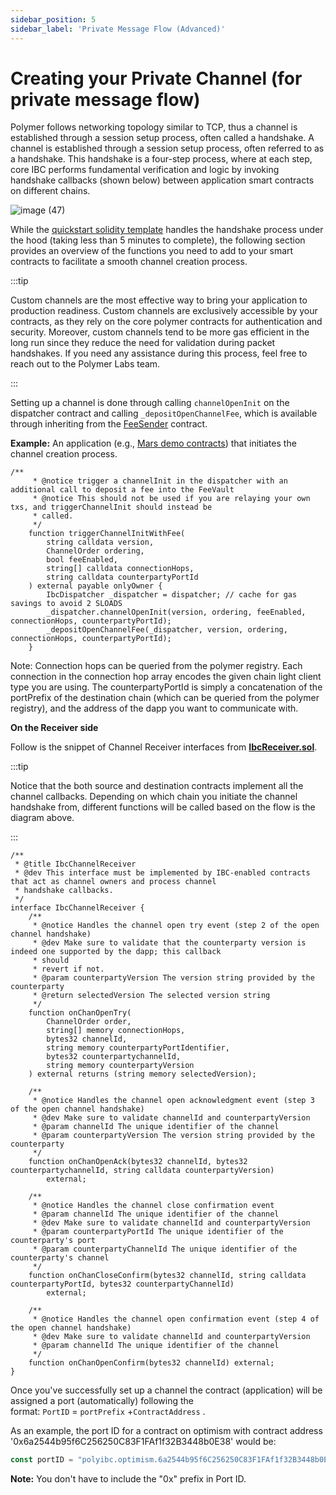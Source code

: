 ```yaml
---
sidebar_position: 5
sidebar_label: 'Private Message Flow (Advanced)'
---
```


# Creating your Private Channel (for private message flow)

Polymer follows networking topology similar to TCP, thus a channel is established through a session setup process, often called a handshake. A channel is established through a session setup process, often referred to as a handshake. This handshake is a four-step process, where at each step, core IBC performs fundamental verification and logic by invoking handshake callbacks (shown below) between application smart contracts on different chains.

![image (47)](https://github.com/user-attachments/assets/47b744c4-a4d1-4200-b16d-4e59e774d687)

While the [quickstart solidity template](https://docs.polymerlabs.org/docs/build/start/#custom-ibc-channel) handles the handshake process under the hood (taking less than 5 minutes to complete), the following section provides an overview of the functions you need to add to your smart contracts to facilitate a smooth channel creation process.

:::tip

Custom channels are the most effective way to bring your application to production readiness. Custom channels are exclusively accessible by your contracts, as they rely on the core polymer contracts for authentication and security. Moreover, custom channels tend to be more gas efficient in the long run since they reduce the need for validation during packet handshakes. If you need any assistance during this process, feel free to reach out to the Polymer Labs team.

:::

Setting up a channel is done through calling ``channelOpenInit`` on the dispatcher contract and calling ``_depositOpenChannelFee``, which is available through inheriting from the [FeeSender](https://github.com/open-ibc/vibc-core-smart-contracts/blob/main/contracts/implementation_templates/FeeSender.sol) contract. 

**Example:** An application (e.g., [Mars demo contracts](https://github.com/open-ibc/vibc-core-smart-contracts/blob/main/contracts/examples/Mars.sol)) that initiates the channel creation process. 

```solidity
/**
     * @notice trigger a channelInit in the dispatcher with an additional call to deposit a fee into the FeeVault
     * @notice This should not be used if you are relaying your own txs, and triggerChannelInit should instead be
     * called.
     */
    function triggerChannelInitWithFee(
        string calldata version,
        ChannelOrder ordering,
        bool feeEnabled,
        string[] calldata connectionHops,
        string calldata counterpartyPortId
    ) external payable onlyOwner {
        IbcDispatcher _dispatcher = dispatcher; // cache for gas savings to avoid 2 SLOADS
        _dispatcher.channelOpenInit(version, ordering, feeEnabled, connectionHops, counterpartyPortId);
        _depositOpenChannelFee(_dispatcher, version, ordering, connectionHops, counterpartyPortId);
    }
```

Note: Connection hops can be queried from the polymer registry. Each connection in the connection hop array encodes the given chain light client type you are using. The counterpartyPortId is simply a concatenation of the portPrefix of the destination chain (which can be queried from the polymer registry), and the address of the dapp you want to communicate with. 

**On the Receiver side**

Follow is the snippet of Channel Receiver interfaces from [**IbcReceiver.sol**](https://github.com/open-ibc/vibc-core-smart-contracts/blob/b50844c6925d6780d110bbddb3c47d0797f57c7a/contracts/interfaces/IbcReceiver.sol#L29). 

:::tip

Notice that the both source and destination contracts implement all the channel callbacks. Depending on which chain you initiate the channel handshake from, different functions will be called based on the flow is the diagram above. 

:::

```solidity
/**
 * @title IbcChannelReceiver
 * @dev This interface must be implemented by IBC-enabled contracts that act as channel owners and process channel
 * handshake callbacks.
 */
interface IbcChannelReceiver {
    /**
     * @notice Handles the channel open try event (step 2 of the open channel handshake)
     * @dev Make sure to validate that the counterparty version is indeed one supported by the dapp; this callback
     * should
     * revert if not.
     * @param counterpartyVersion The version string provided by the counterparty
     * @return selectedVersion The selected version string
     */
    function onChanOpenTry(
        ChannelOrder order,
        string[] memory connectionHops,
        bytes32 channelId,
        string memory counterpartyPortIdentifier,
        bytes32 counterpartychannelId,
        string memory counterpartyVersion
    ) external returns (string memory selectedVersion);

    /**
     * @notice Handles the channel open acknowledgment event (step 3 of the open channel handshake)
     * @dev Make sure to validate channelId and counterpartyVersion
     * @param channelId The unique identifier of the channel
     * @param counterpartyVersion The version string provided by the counterparty
     */
    function onChanOpenAck(bytes32 channelId, bytes32 counterpartychannelId, string calldata counterpartyVersion)
        external;

    /**
     * @notice Handles the channel close confirmation event
     * @param channelId The unique identifier of the channel
     * @dev Make sure to validate channelId and counterpartyVersion
     * @param counterpartyPortId The unique identifier of the counterparty's port
     * @param counterpartyChannelId The unique identifier of the counterparty's channel
     */
    function onChanCloseConfirm(bytes32 channelId, string calldata counterpartyPortId, bytes32 counterpartyChannelId)
        external;

    /**
     * @notice Handles the channel open confirmation event (step 4 of the open channel handshake)
     * @dev Make sure to validate channelId and counterpartyVersion
     * @param channelId The unique identifier of the channel
     */
    function onChanOpenConfirm(bytes32 channelId) external;
}
```

Once you've successfully set up a channel the contract (application) will be assigned a port (automatically) following the format: `PortID` = `portPrefix` +`ContractAddress` .

As an example, the port ID for a contract on optimism with contract address '0x6a2544b95f6C256250C83F1FAf1f32B3448b0E38' would be:

```jsx
const portID = "polyibc.optimism.6a2544b95f6C256250C83F1FAf1f32B3448b0E38"
```

**Note:** You don't have to include the "0x" prefix in Port ID.
